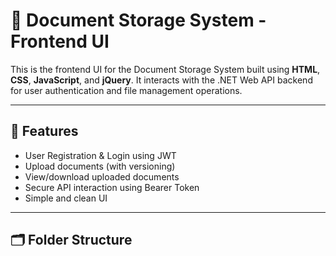 ﻿# 📁 Document Storage System - Frontend UI

This is the frontend UI for the Document Storage System built using **HTML**, **CSS**, **JavaScript**, and **jQuery**. It interacts with the .NET Web API backend for user authentication and file management operations.

---

## 🚀 Features

- User Registration & Login using JWT
- Upload documents (with versioning)
- View/download uploaded documents
- Secure API interaction using Bearer Token
- Simple and clean UI

---

## 🗂 Folder Structure


